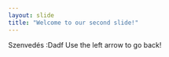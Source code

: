 ```yaml
---
layout: slide
title: "Welcome to our second slide!"
---
```

Szenvedés :Dadf
Use the left arrow to go back!
